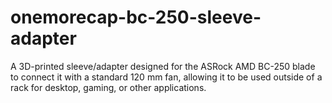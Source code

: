 # onemorecap-bc-250-sleeve-adapter
A 3D-printed sleeve/adapter designed for the ASRock AMD BC-250 blade to connect it with a standard 120 mm fan, allowing it to be used outside of a rack for desktop, gaming, or other applications.
